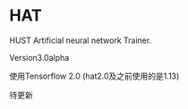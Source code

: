 # HAT

HUST Artificial neural network Trainer.

Version3.0alpha

使用Tensorflow 2.0 (hat2.0及之前使用的是1.13)

待更新


